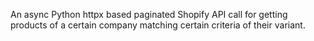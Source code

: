 An async Python httpx based paginated Shopify API call for getting products of a certain company matching certain criteria of their variant.
